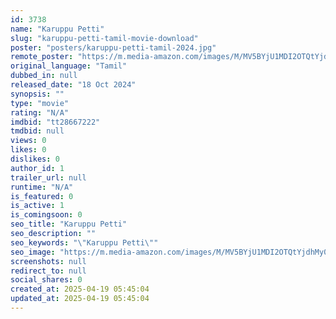 ```yaml
---
id: 3738
name: "Karuppu Petti"
slug: "karuppu-petti-tamil-movie-download"
poster: "posters/karuppu-petti-tamil-2024.jpg"
remote_poster: "https://m.media-amazon.com/images/M/MV5BYjU1MDI2OTQtYjdhMy00NGI1LWJhNTctYTVlODE2NmZkZmRmXkEyXkFqcGc@._V1_SX300.jpg"
original_language: "Tamil"
dubbed_in: null
released_date: "18 Oct 2024"
synopsis: ""
type: "movie"
rating: "N/A"
imdbid: "tt28667222"
tmdbid: null
views: 0
likes: 0
dislikes: 0
author_id: 1
trailer_url: null
runtime: "N/A"
is_featured: 0
is_active: 1
is_comingsoon: 0
seo_title: "Karuppu Petti"
seo_description: ""
seo_keywords: "\"Karuppu Petti\""
seo_image: "https://m.media-amazon.com/images/M/MV5BYjU1MDI2OTQtYjdhMy00NGI1LWJhNTctYTVlODE2NmZkZmRmXkEyXkFqcGc@._V1_SX300.jpg"
screenshots: null
redirect_to: null
social_shares: 0
created_at: 2025-04-19 05:45:04
updated_at: 2025-04-19 05:45:04
---
```


